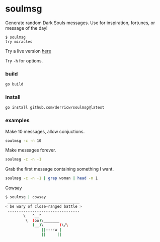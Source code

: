 # soulmsg

Generate random Dark Souls messages. Use for inspiration, fortunes, or message of the day!

```
$ soulmsg
try miracles
```

Try a live version [here](https://derricw.github.io/soulmsg/)

Try `-h` for options.

### build

```bash
go build
```

### install

```bash
go install github.com/derricw/soulmsg@latest
```

### examples

Make 10 messages, allow conjuctions.
```bash
soulmsg -c -n 10
```

Make messages forever.
```bash
soulmsg -c -n -1
```

Grab the first message containing something I want.
```bash
soulmsg -c -n -1 | grep woman | head -n 1
```

Cowsay
```bash
$ soulmsg | cowsay
 ________________________________
< be wary of close-ranged battle >
 --------------------------------
        \   ^__^
         \  (oo)\_______
            (__)\       )\/\
                ||----w |
                ||     ||
```
